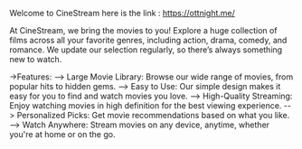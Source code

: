Welcome to CineStream 
here is the link : https://ottnight.me/

At CineStream, we bring the movies to you! Explore a huge collection of films across all your favorite genres, including action, drama, comedy, and romance. We update our selection regularly, so there’s always something new to watch.

->Features:
--> Large Movie Library: Browse our wide range of movies, from popular hits to hidden gems.
--> Easy to Use: Our simple design makes it easy for you to find and watch movies you love.
--> High-Quality Streaming: Enjoy watching movies in high definition for the best viewing experience.
--> Personalized Picks: Get movie recommendations based on what you like.
--> Watch Anywhere: Stream movies on any device, anytime, whether you're at home or on the go.
